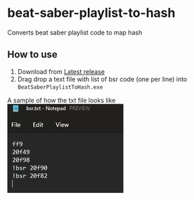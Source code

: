 # beat-saber-playlist-to-hash

Converts beat saber playlist code to map hash

## How to use

1. Download from [Latest release](./release/latest)
2. Drag drop a text file with list of bsr code (one per line) into `BeatSaberPlaylistToHash.exe`

A sample of how the txt file looks like
![bsr.txt](images/bsr.jpg)
